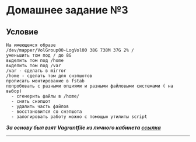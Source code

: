 # Домашнее задание №3
## Условие

    На имеющемся образе
    /dev/mapper/VolGroup00-LogVol00 38G 738M 37G 2% /
    уменьшить том под / до 8G
    выделить том под /home
    выделить том под /var
    /var - сделать в mirror
    /home - сделать том для снэпшотов
    прописать монтирование в fstab
    попробовать с разными опциями и разными файловыми системами ( на выбор)
      - сгенерить файлы в /home/
      - снять снэпшот
      - удалить часть файлов
      - восстановится со снэпшота
      - залогировать работу можно с помощью утилиты script

***За основу был взят Vagrantfile из личного кабинета [ссылка](https://gitlab.com/otus_linux/stands-03-lvm.git)***

***

